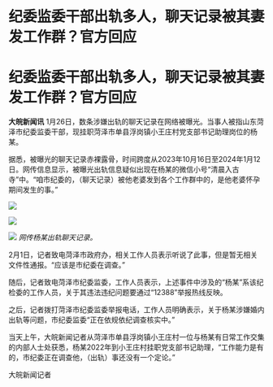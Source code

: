 # 纪委监委干部出轨多人，聊天记录被其妻发工作群？官方回应

# 纪委监委干部出轨多人，聊天记录被其妻发工作群？官方回应

**大皖新闻讯**
1月26日，数条涉嫌出轨的聊天记录在网络被曝光。当事人被指山东菏泽市纪委监委干部，现挂职菏泽市单县浮岗镇小王庄村党支部书记助理岗位的杨某。

据悉，被曝光的聊天记录赤裸露骨，时间跨度从2023年10月16日至2024年1月12日。网传信息显示，被曝光出轨信息疑似出现在杨某的微信小号“清晨入古寺”中。“咱市纪委的，（聊天记录）被他老婆发到各个工作群中的，是他老婆怀孕期间发生的事。”

![](https://inews.gtimg.com/om_bt/Oe0b6mk7iEwARRCmMHE4ZEE5s1jUEXmiF9sWsB5yfZ1FAAA/1000)

![](https://inews.gtimg.com/om_bt/OvshZ8VaHq0m7MFXI800D_F4ymQvaml6-s0pJHkY4zgiQAA/1000)

![](https://inews.gtimg.com/om_bt/Oo8VNCOaeor5L9KBKtBTXThwt5J4wsakVrjBGhmLQWkegAA/1000)
_网传杨某出轨聊天记录。_

2月1日，记者致电菏泽市政府办，相关工作人员表示听说了此事，但是暂无相关文件性通报。“应该是市纪委在调查。”

随后，记者致电菏泽市纪委监委，工作人员表示，上述事件中涉及的“杨某”系该纪检委的工作人员，关于其违法违纪问题要通过“12388”举报热线反映。

之后，记者拨打菏泽市纪委监委举报电话，工作人员明确表示，关于杨某涉嫌婚内出轨等问题，市纪委监委“正在依规依纪调查核实中。”

当天上午，大皖新闻记者从菏泽市单县浮岗镇小王庄村一位与杨某有日常工作交集的内部人士处获悉，杨某2022年到小王庄村挂职党支部书记助理，“工作能力是有的，市纪委正在调查他，（出轨）事还没有一个定论。”

大皖新闻记者

